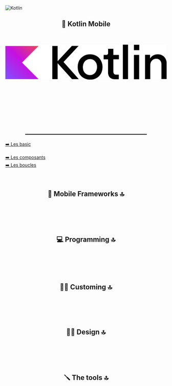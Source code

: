 ![Kotlin](https://img.shields.io/badge/kotlin-%237F52FF.svg?style=for-the-badge&logo=kotlin&logoColor=white)




<div align="center">
        <h2>📲 Kotlin Mobile </h2><br><br>
        <img src="base/Android_logo_2019.png">
</div><br><br>

<br><br><br><br>




<div align="center">
        <h2>______________________________________</h2>
</div>

<div align="left">
    <a href="https://github.com/Mika73100/Kotlin/blob/main/basic/README.md">➡️ Les basic </a>
</div>

<br>

<div align="left">
    <a href="https://github.com/Mika73100/Kotlin/blob/main/composants/README.md">➡️ Les composants</a>
</div>

<div align="left">
    <a href="https://github.com/Mika73100/Kotlin/blob/main/boucle/README.md">➡️ Les boucles</a>
</div>






<div align="center"><br><br>
        <h2>📲 Mobile Frameworks 🔝</h2><br><br>
</div>

<div align="center"><br><br>
        <h2>💻 Programming 🔝</h2><br><br>
</div>

<div align="center"><br><br>
        <h2>👨‍🎨 Customing 🔝</h2><br><br>
</div>

<div align="center"><br><br>
        <h2>✍🏼 Design 🔝</h2><br><br>
</div>


<div align="center"><br><br>
        <h2>🪛 The tools 🔝</h2><br><br>
</div>